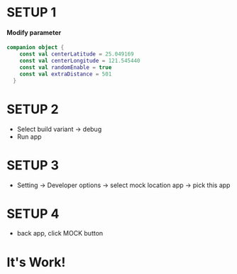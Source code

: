 # SETUP 1 
#### Modify parameter
```kotlin
companion object {
    const val centerLatitude = 25.049169
    const val centerLongitude = 121.545440
    const val randomEnable = true
    const val extraDistance = 501
  }
 ```
# SETUP 2 
- Select build variant -> debug
- Run app 
# SETUP 3 
- Setting -> Developer options -> select mock location app -> pick this app
# SETUP 4
- back app, click MOCK button 

# It's Work!


